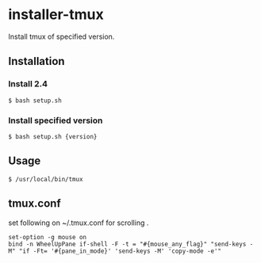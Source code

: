 # installer-tmux
Install tmux of specified version.

## Installation

### Install 2.4

```
$ bash setup.sh
```

### Install specified version

```
$ bash setup.sh {version}
```

## Usage

```
$ /usr/local/bin/tmux
```

## tmux.conf
set following on ~/.tmux.conf for scrolling .

```
set-option -g mouse on
bind -n WheelUpPane if-shell -F -t = "#{mouse_any_flag}" "send-keys -M" "if -Ft= '#{pane_in_mode}' 'send-keys -M' 'copy-mode -e'"
```
